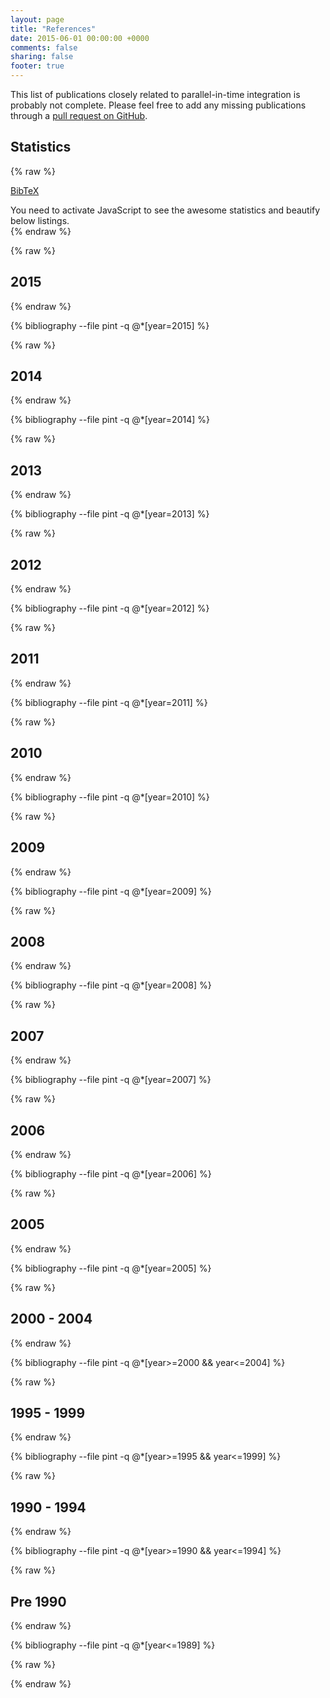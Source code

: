 ```yaml
---
layout: page
title: "References"
date: 2015-06-01 00:00:00 +0000
comments: false
sharing: false
footer: true
---
```


This list of publications closely related to parallel-in-time integration is probably not complete.
Please feel free to add any missing publications through a [pull request on GitHub](https://github.com/Parallel-in-Time/parallel-in-time.github.io/wiki).

## Statistics

{% raw %}
<div class="row" id="statistics">
  <div class="col-md-4">
    <div id="total-num-pubs"></div>
    <div id="stats-buttons" class="btn-group btn-group-xs btn-group-justified" role="group">
      <a class="btn btn-xs btn-default" role="button" target="_blank" title="download BibTeX file"
         href="https://raw.githubusercontent.com/Parallel-in-Time/parallel-in-time.github.io/source/_bibliography/pint.bib">
         <i class="fa fa-fw fa-download"></i> BibTeX
      </a>
    </div>
    <p id="image-download-docu" class="text-muted"></p>
    <div id="chart-raw-data" class="collapse"></div>
  </div>
  <div class="col-md-8">
    <canvas id="pint-pubs-chart" class="img-responsive" width="800" height="400"></canvas>
  </div>
  <noscript>
    <div class="col-md-12">
      <div class="alert alert-warning" role="alert">
        You need to activate JavaScript to see the awesome statistics and beautify below listings.
      </div>
    </div>
  </noscript>
</div>
{% endraw %}

{% raw %}
<h2>2015 <span class="count-stat"></span></h2>
{% endraw %}

{% bibliography --file pint -q @*[year=2015] %}

{% raw %}
<h2>2014 <span class="count-stat"></span></h2>
{% endraw %}

{% bibliography --file pint -q @*[year=2014] %}

{% raw %}
<h2>2013 <span class="count-stat"></span></h2>
{% endraw %}

{% bibliography --file pint -q @*[year=2013] %}

{% raw %}
<h2>2012 <span class="count-stat"></span></h2>
{% endraw %}

{% bibliography --file pint -q @*[year=2012] %}

{% raw %}
<h2>2011 <span class="count-stat"></span></h2>
{% endraw %}

{% bibliography --file pint -q @*[year=2011] %}

{% raw %}
<h2>2010 <span class="count-stat"></span></h2>
{% endraw %}

{% bibliography --file pint -q @*[year=2010] %}

{% raw %}
<h2>2009 <span class="count-stat"></span></h2>
{% endraw %}

{% bibliography --file pint -q @*[year=2009] %}

{% raw %}
<h2>2008 <span class="count-stat"></span></h2>
{% endraw %}

{% bibliography --file pint -q @*[year=2008] %}

{% raw %}
<h2>2007 <span class="count-stat"></span></h2>
{% endraw %}

{% bibliography --file pint -q @*[year=2007] %}

{% raw %}
<h2>2006 <span class="count-stat"></span></h2>
{% endraw %}

{% bibliography --file pint -q @*[year=2006] %}

{% raw %}
<h2>2005 <span class="count-stat"></span></h2>
{% endraw %}

{% bibliography --file pint -q @*[year=2005] %}

{% raw %}
<h2>2000 - 2004 <span class="count-stat"></span></h2>
{% endraw %}

{% bibliography --file pint -q @*[year>=2000 && year<=2004] %}

{% raw %}
<h2>1995 - 1999 <span class="count-stat"></span></h2>
{% endraw %}

{% bibliography --file pint -q @*[year>=1995 && year<=1999] %}

{% raw %}
<h2>1990 - 1994 <span class="count-stat"></span></h2>
{% endraw %}

{% bibliography --file pint -q @*[year>=1990 && year<=1994] %}

{% raw %}
<h2>Pre 1990 <span class="count-stat"></span></h2>
{% endraw %}

{% bibliography --file pint -q @*[year<=1989] %}

{% raw %}
<script src="//cdnjs.cloudflare.com/ajax/libs/Chart.js/1.0.2/Chart.min.js" type="text/javascript"></script>
<script src="/js/bib_stats.min.js" type="text/javascript"></script>
{% endraw %}
